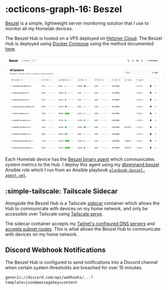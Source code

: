 # :octicons-graph-16: Beszel

[Beszel](https://beszel.dev/) is a simple, lightweight server monitoring solution that I use to monitor all my Homelab devices.

The Beszel Hub is hosted on a VPS deployed on [Hetzner Cloud](hetzner.md). The Beszel Hub is deployed using [Docker Compose](https://github.com/dbrennand/home-ops/tree/dev/docker/beszel) using the method documented [here](../docker-compose.md).

![Beszel Dashboard](../assets/images/Beszel.png)

Each Homelab device has the [Beszel binary agent](https://beszel.dev/guide/what-is-beszel#architecture) which communicates system metrics to the Hub. I deploy this agent using my [dbrennand.beszel](https://github.com/dbrennand/ansible-role-beszel) Ansible role which I run from an Ansible playbook [`playbook-beszel-agent.yml`](https://github.com/dbrennand/home-ops/blob/main/ansible/playbooks/playbook-beszel-agent.yml).

## :simple-tailscale: Tailscale Sidecar

Alongside the Beszel Hub is a Tailscale [sidecar](https://tailscale.com/blog/docker-tailscale-guide) container which allows the Hub to communicate with devices on my home network, and only be accessible over Tailscale using [Tailscale serve](https://tailscale.com/kb/1312/serve).

The sidecar container accepts my [Tailnet's configured DNS servers](https://github.com/dbrennand/home-ops/blob/main/docker/beszel/docker-compose.yml#L11) and [accepts subnet routes](https://github.com/dbrennand/home-ops/blob/main/docker/beszel/docker-compose.yml#L10). This is what allows the Beszel Hub to communicate with devices on my home network.

## Discord Webhook Notifications

The Beszel Hub is configured to send notifications into a Discord channel when certain system thresholds are breached for over 10 minutes.

```
generic://discord.com/api/webhooks/...?template=json&messagekey=content
```
